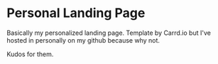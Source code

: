 # Personal Landing Page

Basically my personalized landing page. Template by Carrd.io but I've hosted in personally on my github because why not.

Kudos for them.
